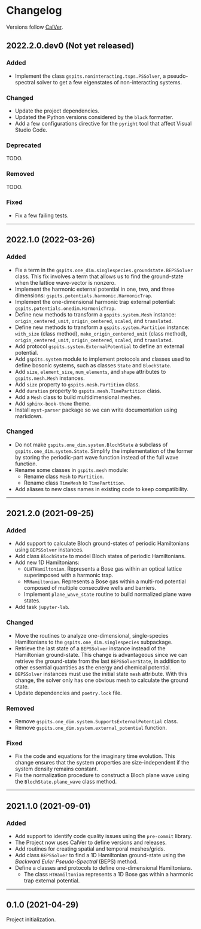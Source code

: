 # Changelog

Versions follow [CalVer](https://calver.org).

## 2022.2.0.dev0 (Not yet released)

### Added

- Implement the class `gspits.noninteracting.tsps.PSSolver`, a pseudo-spectral
  solver to get a few eigenstates of non-interacting systems.

### Changed

- Update the project dependencies.
- Updated the Python versions considered by the `black` formatter.
- Add a few configurations directive for the `pyright` tool that affect
  Visual Studio Code.

### Deprecated

TODO.

### Removed

TODO.

### Fixed

- Fix a few failing tests.

---

## 2022.1.0 (2022-03-26)

### Added

- Fix a term in the `gspits.one_dim.singlespecies.groundstate.BEPSSolver` class.
  This fix involves a term that allows us to find the ground-state when the
  lattice wave-vector is nonzero.
- Implement the harmonic external potential in one, two, and three dimensions:
  `gspits.potentials.harmonic.HarmonicTrap`.
- Implement the one-dimensional harmonic trap external potential:
  `gspits.potentials.onedim.HarmonicTrap`.
- Define new methods to transform a `gspits.system.Mesh` instance:
  `origin_centered_unit`, `origin_centered`, `scaled`, and `translated`.
- Define new methods to transform a `gspits.system.Partition` instance:
  `with_size` (class method), `make_origin_centered_unit` (class method),
  `origin_centered_unit`, `origin_centered`, `scaled`, and `translated`.
- Add protocol `gspits.system.ExternalPotential` to define an external
  potential.
- Add `gspits.system` module to implement protocols and classes used to define
  bosonic systems, such as classes `State` and `BlochState`.
- Add `size`, `element_size`, `num_elements`, and `shape` attributes to
  `gspits.mesh.Mesh` instances.
- Add `size` property to `gspits.mesh.Partition` class.
- Add `duration` property to `gspits.mesh.TimePartition` class.
- Add a `Mesh` class to build multidimensional meshes.
- Add `sphinx-book-theme` theme.
- Install `myst-parser` package so we can write documentation using markdown.

### Changed

- Do not make `gspits.one_dim.system.BlochState` a subclass of
  `gspits.one_dim.system.State`. Simplify the implementation of the former by
  storing the periodic-part wave function instead of the full wave function.
- Rename some classes in `gspits.mesh` module:
  - Rename class `Mesh` to `Partition`.
  - Rename class `TimeMesh` to `TimePartition`.
- Add aliases to new class names in existing code to keep compatibility.

---

## 2021.2.0 (2021-09-25)

### Added

- Add support to calculate Bloch ground-states of periodic Hamiltonians using
  `BEPSSolver` instances.
- Add class `BlochState` to model Bloch states of periodic Hamiltonians.
- Add new 1D Hamiltonians:
  - `OLHTHamiltonian`. Represents a Bose gas within an optical lattice
    superimposed with a harmonic trap.
  - `MRHamiltonian`. Represents a Bose gas within a multi-rod potential composed
    of multiple consecutive wells and barriers.
  - Implement `plane_wave_state` routine to build normalized plane wave states.
- Add task `jupyter-lab`.

### Changed

- Move the routines to analyze one-dimensional, single-species Hamiltonians to
  the `gspits.one_dim.singlespecies` subpackage.
- Retrieve the last state of a `BEPSSolver` instance instead of the Hamiltonian
  ground-state. This change is advantageous since we can retrieve the
  ground-state from the last `BEPSSolverState`, in addition to other essential
  quantities as the energy and chemical potential.
- `BEPSSolver` instances must use the initial state `mesh` attribute. With this
  change, the solver only has one obvious mesh to calculate the ground state.
- Update dependencies and `poetry.lock` file.

### Removed

- Remove `gspits.one_dim.system.SupportsExternalPotential` class.
- Remove `gspits.one_dim.system.external_potential` function.

### Fixed

- Fix the code and equations for the imaginary time evolution. This change
  ensures that the system properties are size-independent if the system density
  remains constant.
- Fix the normalization procedure to construct a Bloch plane wave using the
  `BlochState.plane_wave` class method.

---

## 2021.1.0 (2021-09-01)

### Added

- Add support to identify code quality issues using the `pre-commit` library.
- The Project now uses CalVer to define versions and releases.
- Add routines for creating spatial and temporal meshes/grids.
- Add class `BEPSSolver` to find a 1D Hamiltonian ground-state using the
  _Backward Euler Pseudo-Spectral_ (BEPS) method.
- Define a classes and protocols to define one-dimensional Hamiltonians.
  - The class `HTHamiltonian` represents a 1D Bose gas within a harmonic trap
    external potential.

---

## 0.1.0 (2021-04-29)

Project initialization.
